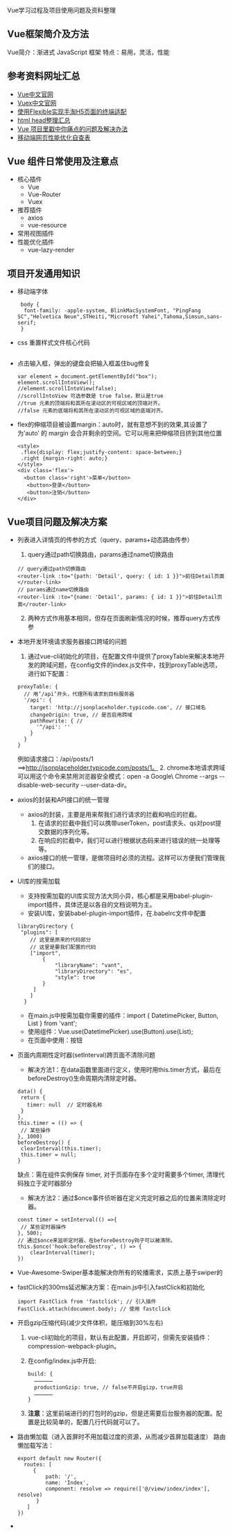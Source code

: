 Vue学习过程及项目使用问题及资料整理
## Vue框架简介及方法
 
Vue简介：渐进式 JavaScript 框架
特点：易用，灵活，性能

## 参考资料网址汇总
- [Vue中文官网](https://cn.vuejs.org)
- [Vuex中文官网](https://vuex.vuejs.org/zh-cn/)
- [使用Flexible实现手淘H5页面的终端适配](https://www.w3cplus.com/mobile/lib-flexible-for-html5-layout.html)
- [html head整理汇总](https://github.com/joshbuchea/HEAD)
- [Vue 项目里戳中你痛点的问题及解决办法](https://juejin.im/post/5b174de8f265da6e410e0b4e)
- [移动端网页性能优化自查表](https://juejin.im/post/5b3c0d26e51d45191556b527?utm_source=gold_browser_extension)

## Vue 组件日常使用及注意点
- 核心插件
	- 	Vue 
	-  Vue-Router
	-  Vuex
-  推荐插件
	- axios 
	- vue-resource  
- 常用视图插件
- 性能优化插件
	- vue-lazy-render
	
## 项目开发通用知识
- 移动端字体

	```
	 body {
	  font-family: -apple-system, BlinkMacSystemFont, "PingFang SC","Helvetica Neue",STHeiti,"Microsoft Yahei",Tahoma,Simsun,sans-serif;
	 }
	```
- css 重置样式文件核心代码
	
	```
	
	```
- 点击输入框，弹出的键盘会把输入框盖住bug修复

	```
	var element = document.getElementById("box");
	element.scrollIntoView();
	//element.scrollIntoView(false);
	//scrollIntoView 可选参数是 true false，默认是true
	//true 元素的顶端将和其所在滚动区的可视区域的顶端对齐。
	//false 元素的底端将和其所在滚动区的可视区域的底端对齐。
	```
- flex的伸缩项目被设置margin：auto时，就有意想不到的效果,其设置了为’auto’ 的 margin 会合并剩余的空间。它可以用来把伸缩项目挤到其他位置
	
	```
	<style>
     .flex{display: flex;justify-content: space-between;}
     .right {margin-right: auto;}
	</style>
	<div class='flex'>
	  <button class='right'>菜单</button>
	   <button>登录</button>
	   <button>注销</button>
	</div>
	``` 

## Vue项目问题及解决方案
- 列表进入详情页的传参的方式（query、params+动态路由传参）
	1. query通过path切换路由，params通过name切换路由
	
	```
	// query通过path切换路由
	<router-link :to="{path: 'Detail', query: { id: 1 }}">前往Detail页面</router-link>
	// params通过name切换路由
	<router-link :to="{name: 'Detail', params: { id: 1 }}">前往Detail页面</router-link>
	```
	2.  两种方式作用基本相同，但存在页面刷新情况的时候，推荐query方式传参  
- 本地开发环境请求服务器接口跨域的问题
	1. 通过vue-cli初始化的项目，在配置文件中提供了proxyTable来解决本地开发的跨域问题，在config文件的index.js文件中，找到proxyTable选项，进行如下配置：
	
	```
	proxyTable: {
      // 用‘/api’开头，代理所有请求到目标服务器
      '/api': {
        target: 'http://jsonplaceholder.typicode.com', // 接口域名
        changeOrigin: true, // 是否启用跨域
        pathRewrite: { //
          '^/api': ''
        }
      }
	}
	``` 
	例如请求接口：/api/posts/1 ==>http://jsonplaceholder.typicode.com/posts/1。
	2. chrome本地请求跨域可以用这个命令来禁用浏览器安全模式：open -a Google\ Chrome --args --disable-web-security --user-data-dir。
	
- axios的封装和API接口的统一管理
	- axios的封装，主要是用来帮我们进行请求的拦截和响应的拦截。
		1. 在请求的拦截中我们可以携带userToken，post请求头、qs对post提交数据的序列化等。
		2. 在响应的拦截中，我们可以进行根据状态码来进行错误的统一处理等等。
	- axios接口的统一管理，是做项目时必须的流程。这样可以方便我们管理我们的接口。
-  UI库的按需加载
	- 支持按需加载的UI库实现方法大同小异，核心都是采用babel-plugin-import插件，具体还是以各自的文档说明为主。  
	- 安装UI库，安装babel-plugin-import插件，在.babelrc文件中配置
	
	```
	libraryDirectory { 
     "plugins": [ 
        // 这里是原来的代码部分
        // 这里是要我们配置的代码
        ["import", 
            { 
                "libraryName": "vant", 
                "libraryDirectory": "es", 
                "style": true 
            }
         ] 
    	] 
	  }
	``` 
	- 在main.js中按需加载你需要的插件：import { DatetimePicker, Button, List } from 'vant';
	- 使用组件：Vue.use(DatetimePicker).use(Button).use(List);
	- 在页面中使用：<van-button type="primary">按钮</van-button>
- 页面内周期性定时器(setInterval)跨页面不清除问题
	- 解决方法1：在data函数里面进行定义，使用时用this.timer方式，最后在beforeDestroy()生命周期内清除定时器。
	
	```
	data() {            
     return {                              
       timer: null  // 定时器名称          
     }        
	},
	this.timer = (() => {
     // 某些操作
   }, 1000)
   beforeDestroy() {
     clearInterval(this.timer);        
     this.timer = null;
   }
	```
	缺点：需在组件实例保存 timer, 对于页面存在多个定时需要多个timer, 清理代码独立于定时器部分
	- 解决方法2：通过$once事件侦听器在定义完定时器之后的位置来清除定时器。
	
	```
	const timer = setInterval(() =>{                    
     // 某些定时器操作                
	}, 500);            
	// 通过$once来监听定时器，在beforeDestroy钩子可以被清除。
	this.$once('hook:beforeDestroy', () => {            
	    clearInterval(timer);                                    
	})
	```
- Vue-Awesome-Swiper基本能解决你所有的轮播需求，实质上基于swiper的
- fastClick的300ms延迟解决方案：在main.js中引入fastClick和初始化
	
	```
	import FastClick from 'fastclick'; // 引入插件
	FastClick.attach(document.body); // 使用 fastclick
	``` 
- 开启gzip压缩代码(减少文件体积，能压缩到30%左右)
	1. vue-cli初始化的项目，默认有此配置，开启即可，但需先安装插件：compression-webpack-plugin。
	2. 在config/index.js中开启:
		
		```
		build: {
	      ………………
	      productionGzip: true, // false不开启gizp，true开启
	      ………………
		}
		```
	3. **注意**：这里前端进行的打包时的gzip，但是还需要后台服务器的配置。配置是比较简单的，配置几行代码就可以了。
- 路由懒加载（进入首屏时不用加载过度的资源，从而减少首屏加载速度）
	路由懒加载写法：
	
	```
	export default new Router({
	  routes: [    
	     { 
	         path: '/', 
	         name: 'Index', 
	         component: resolve => require(['@/view/index/index'], resolve) 
	      }
	   ]
	})
	```
- 

	
	 
	 




